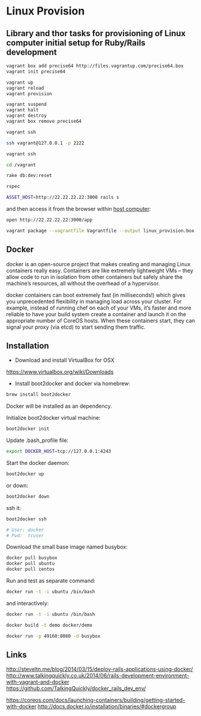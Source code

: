 # Linux Provision

## Library and thor tasks for provisioning of Linux computer initial setup for Ruby/Rails development

```bash
vagrant box add precise64 http://files.vagrantup.com/precise64.box
vagrant init precise64

vagrant up
vagrant reload
vagrant provision

vagrant suspend
vagrant halt
vagrant destroy
vagrant box remove precise64

vagrant ssh

ssh vagrant@127.0.0.1 -p 2222

vagrant ssh

cd /vagrant

rake db:dev:reset

rspec

ASSET_HOST=http://22.22.22.22:3000 rails s
```

and then access it from the browser within [host computer](http://22.22.22.22:3000/app):

```bash
open http://22.22.22.22:3000/app
```

```bash
vagrant package --vagrantfile Vagrantfile --output linux_provision.box
```


## Docker


docker is an open-source project that makes creating and managing Linux containers really easy. 
Containers are like extremely lightweight VMs – they allow code to run in isolation from other containers 
but safely share the machine’s resources, all without the overhead of a hypervisor.

docker containers can boot extremely fast (in milliseconds!) which gives you unprecedented flexibility 
in managing load across your cluster. For example, instead of running chef on each of your VMs, 
it’s faster and more reliable to have your build system create a container and launch it on 
the appropriate number of CoreOS hosts. When these containers start, they can signal your proxy (via etcd) 
to start sending them traffic.


## Installation

* Download and install VirtualBox for OSX

https://www.virtualbox.org/wiki/Downloads

* Install boot2docker and docker via homebrew:

```bash
brew install boot2docker
```
Docker will be installed as an dependency.

Initialize boot2docker virtual machine:

```bash
boot2docker init
```

Update .bash_profile file:


```bash
export DOCKER_HOST=tcp://127.0.0.1:4243
```

Start the docker daemon:

```bash
boot2docker up
```

or down:

```bash
boot2docker down
```

ssh it:

```bash
boot2docker ssh

# User: docker
# Pwd:  tcuser
```

Download the small base image named busybox:

```bash
docker pull busybox
docker pull ubuntu
docker pull centos
```

Run and test as separate command:

```bash
docker run -t -i ubuntu /bin/bash
```

and interactively:


```bash
docker run -t -i ubuntu /bin/bash
```

```bash
docker build -t demo docker/demo
```

```bash
docker run -p 49160:8080 -d busybox
```


## Links

http://steveltn.me/blog/2014/03/15/deploy-rails-applications-using-docker/
http://www.talkingquickly.co.uk/2014/06/rails-development-environment-with-vagrant-and-docker
https://github.com/TalkingQuickly/docker_rails_dev_env/

https://coreos.com/docs/launching-containers/building/getting-started-with-docker
http://docs.docker.io/installation/binaries/#dockergroup